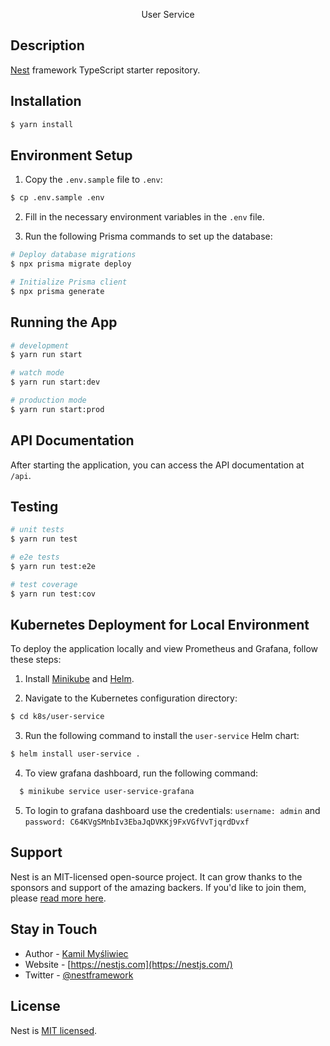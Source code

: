 <p align="center">User Service</p>
<p align="center">

## Description

[Nest](https://github.com/nestjs/nest) framework TypeScript starter repository.

## Installation

```bash
$ yarn install
```

## Environment Setup

1. Copy the `.env.sample` file to `.env`:

```bash
$ cp .env.sample .env
```

2. Fill in the necessary environment variables in the `.env` file.

3. Run the following Prisma commands to set up the database:

```bash
# Deploy database migrations
$ npx prisma migrate deploy

# Initialize Prisma client
$ npx prisma generate
```

## Running the App

```bash
# development
$ yarn run start

# watch mode
$ yarn run start:dev

# production mode
$ yarn run start:prod
```

## API Documentation

After starting the application, you can access the API documentation at `/api`.

## Testing

```bash
# unit tests
$ yarn run test

# e2e tests
$ yarn run test:e2e

# test coverage
$ yarn run test:cov
```

## Kubernetes Deployment for Local Environment

To deploy the application locally and view Prometheus and Grafana, follow these steps:

1. Install [Minikube](https://minikube.sigs.k8s.io/docs/) and [Helm](https://helm.sh/docs/intro/install/).

2. Navigate to the Kubernetes configuration directory:

```bash
$ cd k8s/user-service
```

3. Run the following command to install the `user-service` Helm chart:

```bash
$ helm install user-service .
```

4. To view grafana dashboard, run the following command:

```bash
  $ minikube service user-service-grafana
```

5. To login to grafana dashboard use the credentials:
   `username: admin` and `password: C64KVgSMnbIv3EbaJqDVKKj9FxVGfVvTjqrdDvxf`

## Support

Nest is an MIT-licensed open-source project. It can grow thanks to the sponsors and support of the amazing backers. If you'd like to join them, please [read more here](https://docs.nestjs.com/support).

## Stay in Touch

- Author - [Kamil Myśliwiec](https://kamilmysliwiec.com)
- Website - [https://nestjs.com](https://nestjs.com/)
- Twitter - [@nestframework](https://twitter.com/nestframework)

## License

Nest is [MIT licensed](LICENSE).
